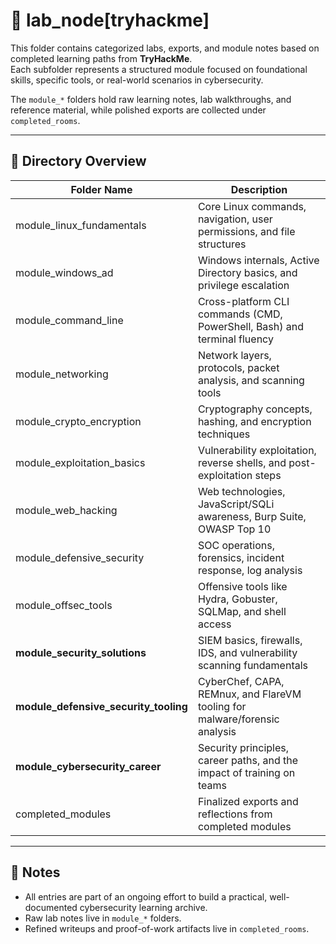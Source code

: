 # 🧪 lab_node[tryhackme]  

This folder contains categorized labs, exports, and module notes based on completed learning paths from **TryHackMe**.  
Each subfolder represents a structured module focused on foundational skills, specific tools, or real-world scenarios in cybersecurity.  

The `module_*` folders hold raw learning notes, lab walkthroughs, and reference material, while polished exports are collected under `completed_rooms`.  

---

## 📂 Directory Overview  

| Folder Name                       | Description                                                               |  
|-----------------------------------|---------------------------------------------------------------------------|  
| module_linux_fundamentals         | Core Linux commands, navigation, user permissions, and file structures    |  
| module_windows_ad                 | Windows internals, Active Directory basics, and privilege escalation      |  
| module_command_line               | Cross-platform CLI commands (CMD, PowerShell, Bash) and terminal fluency  |  
| module_networking                 | Network layers, protocols, packet analysis, and scanning tools             |  
| module_crypto_encryption          | Cryptography concepts, hashing, and encryption techniques                 |  
| module_exploitation_basics        | Vulnerability exploitation, reverse shells, and post-exploitation steps   |  
| module_web_hacking                | Web technologies, JavaScript/SQLi awareness, Burp Suite, OWASP Top 10     |  
| module_defensive_security         | SOC operations, forensics, incident response, log analysis                 |  
| module_offsec_tools               | Offensive tools like Hydra, Gobuster, SQLMap, and shell access             |  
| **module_security_solutions**     | SIEM basics, firewalls, IDS, and vulnerability scanning fundamentals       |  
| **module_defensive_security_tooling** | CyberChef, CAPA, REMnux, and FlareVM tooling for malware/forensic analysis |  
| **module_cybersecurity_career**   | Security principles, career paths, and the impact of training on teams     |  
| completed_modules                 | Finalized exports and reflections from completed modules                  |  

---

## 📝 Notes  

- All entries are part of an ongoing effort to build a practical, well-documented cybersecurity learning archive.  
- Raw lab notes live in `module_*` folders.  
- Refined writeups and proof-of-work artifacts live in `completed_rooms`.  
